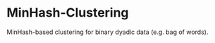 MinHash-Clustering
==================

MinHash-based clustering for binary dyadic data (e.g. bag of words).